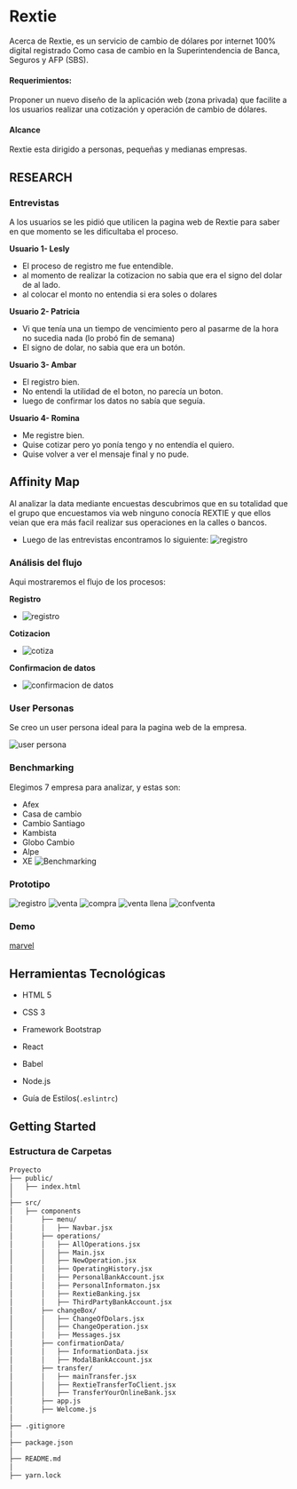 # Rextie
Acerca de Rextie, es un servicio de cambio de dólares por internet 100% digital registrado
Como casa de cambio en la Superintendencia de Banca, Seguros y AFP (SBS). 

#### Requerimientos:
Proponer un nuevo diseño de la aplicación web (zona privada) que facilite a los
usuarios realizar una cotización y operación de cambio de dólares.  

#### Alcance
Rextie esta dirigido a personas, pequeñas y medianas empresas.

## RESEARCH  

### Entrevistas
A los usuarios se les pidió que utilicen la pagina web de Rextie para saber en que momento se les dificultaba el proceso.

**Usuario 1- Lesly**
- El proceso de registro me fue entendible.
- al momento de realizar la cotizacion no sabia que era el signo del dolar de al lado.
- al colocar el monto no entendia si era soles o dolares

**Usuario 2- Patricia**
- Vi que tenía una un tiempo de vencimiento pero al pasarme de la hora no sucedia nada (lo probó fin de semana)
- El signo de dolar, no sabia que era un botón.

**Usuario 3- Ambar**
- El registro bien.
- No entendi la utilidad de el boton, no parecía un boton.
- luego de confirmar los datos no sabía que seguía.

**Usuario 4- Romina**
- Me registre bien.
- Quise cotizar pero yo ponía tengo y no entendía el quiero.
- Quise volver a ver el mensaje final y no pude.

## Affinity Map
Al analizar la data mediante encuestas descubrimos que en su totalidad que el grupo que encuestamos via web ninguno conocía REXTIE y que ellos veian que era más facil realizar sus operaciones en la calles o bancos.

- Luego de las entrevistas encontramos lo siguiente:
![registro](src/assets/am.JPG)

### Análisis del flujo 
Aqui mostraremos el flujo de los procesos:

**Registro**
- ![registro](src/assets/reg.jpeg)  

**Cotizacion**
- ![cotiza](src/assets/cot.png)

**Confirmacion de datos**
- ![confirmacion de datos](src/assets/confird.png)
  

### User Personas  
Se creo un user persona ideal para la pagina web de la empresa.  

![user persona](src/assets/userp.png)

### Benchmarking
Elegimos 7 empresa para analizar, y estas son: 
- Afex
- Casa de cambio
- Cambio Santiago
- Kambista
- Globo Cambio
- Alpe
- XE
![Benchmarking](src/assets/bench.jpg)

### Prototipo
![registro](src/assets/registro.png)
![venta](src/assets/venta.png)
![compra](src/assets/compra.png)
![venta llena](src/assets/vll.png)
![confventa](src/assets/confvent.png)

### Demo
[marvel](https://marvelapp.com/44399a8/screen/40704920)


## **Herramientas Tecnológicas**

* HTML 5

* CSS 3

* Framework Bootstrap

* React

* Babel

* Node.js

* Guía de Estilos(`.eslintrc`)

## **Getting Started**

### **Estructura de Carpetas**

```bash
Proyecto
├── public/
│   ├── index.html
│
├── src/
│   ├── components
│       ├── menu/
│       │   ├── Navbar.jsx
│       ├── operations/
│       │   ├── AllOperations.jsx
│       │   ├── Main.jsx
│       │   ├── NewOperation.jsx
│       │   ├── OperatingHistory.jsx
│       │   ├── PersonalBankAccount.jsx
│       │   ├── PersonalInformaton.jsx
│       │   ├── RextieBanking.jsx
│       │   ├── ThirdPartyBankAccount.jsx
│       ├── changeBox/
│       │   ├── ChangeOfDolars.jsx
│       │   ├── ChangeOperation.jsx
│       │   ├── Messages.jsx
│       ├── confirmationData/
│       │   ├── InformationData.jsx
│       │   ├── ModalBankAccount.jsx
│       ├── transfer/
│       │   ├── mainTransfer.jsx
│       │   ├── RextieTransferToClient.jsx
│       │   ├── TransferYourOnlineBank.jsx
│       ├── app.js
│       ├── Welcome.js
│
├── .gitignore
│
├── package.json
│
├── README.md 
│
├── yarn.lock

